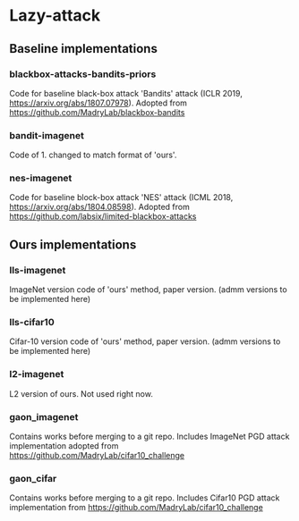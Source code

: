 # Lazy-attack



## Baseline implementations

### blackbox-attacks-bandits-priors

Code for baseline black-box attack 'Bandits' attack (ICLR 2019, https://arxiv.org/abs/1807.07978).
Adopted from https://github.com/MadryLab/blackbox-bandits

### bandit-imagenet

Code of 1. changed to match format of 'ours'.

### nes-imagenet

Code for baseline block-box attack 'NES' attack (ICML 2018, https://arxiv.org/abs/1804.08598).
Adopted from https://github.com/labsix/limited-blackbox-attacks



## Ours implementations

### lls-imagenet

ImageNet version code of 'ours' method, paper version.
(admm versions to be implemented here)

### lls-cifar10

Cifar-10 version code of 'ours' method, paper version.
(admm versions to be implemented here)

### l2-imagenet

L2 version of ours. Not used right now.

### gaon_imagenet

Contains works before merging to a git repo.
Includes ImageNet PGD attack implementation adopted from https://github.com/MadryLab/cifar10_challenge

### gaon_cifar

Contains works before merging to a git repo.
Includes Cifar10 PGD attack implementation from https://github.com/MadryLab/cifar10_challenge
